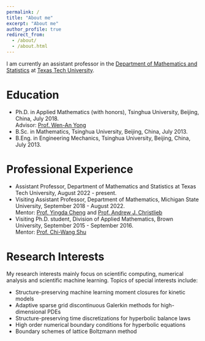 ```yaml
---
permalink: /
title: "About me"
excerpt: "About me"
author_profile: true
redirect_from: 
  - /about/
  - /about.html
---
```


I am currently an assistant professor in the [Department of Mathematics and Statistics](https://www.depts.ttu.edu/math/) at [Texas Tech University](https://www.ttu.edu/).

Education
======
- Ph.D. in Applied Mathematics (with honors), Tsinghua University, Beijing, China, July 2018. <br>
  Advisor: [Prof. Wen-An Yong](https://scholar.google.com/citations?user=w4fQqqkAAAAJ&hl=en)
- B.Sc. in Mathematics, Tsinghua University, Beijing, China, July 2013.
- B.Eng. in Engineering Mechanics, Tsinghua University, Beijing, China, July 2013.

Professional Experience
======
- Assistant Professor, Department of Mathematics and Statistics at Texas Tech University, August 2022 - present.
- Visiting Assistant Professor, Department of Mathematics, Michigan State University, September 2018 - August 2022. <br>
  Mentor: [Prof. Yingda Cheng](https://sites.google.com/view/yingda-cheng/) and [Prof. Andrew J. Christlieb](http://www.the-christlieb-group.org/)
- Visiting Ph.D. student, Division of Applied Mathematics, Brown University, September 2015 - September 2016. <br>
  Mentor: [Prof. Chi-Wang Shu](http://www.dam.brown.edu/people/shu/)

Research Interests
======
My research interests mainly focus on scientific computing, numerical analysis and scientific machine learning. Topics of special interests include:
- Structure-preserving machine learning moment closures for kinetic models
- Adaptive sparse grid discontinuous Galerkin methods for high-dimensional PDEs
- Structure-preserving time discretizations for hyperbolic balance laws
- High order numerical boundary conditions for hyperbolic equations
- Boundary schemes of lattice Boltzmann method

